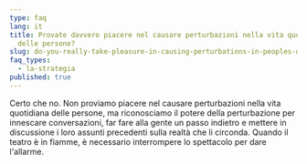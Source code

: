 ```yaml
---
type: faq
lang: it
title: Provate davvero piacere nel causare perturbazioni nella vita quotidiana
  delle persone?
slug: do-you-really-take-pleasure-in-causing-perturbations-in-peoples-daily-lives
faq_types:
  - la-strategia
published: true
---
```

Certo che no. Non proviamo piacere nel causare perturbazioni nella vita quotidiana delle persone, ma riconosciamo il potere della perturbazione per innescare conversazioni, far fare alla gente un passo indietro e mettere in discussione i loro assunti precedenti sulla realtà che li circonda. Quando il teatro è in fiamme, è necessario interrompere lo spettacolo per dare l'allarme.

